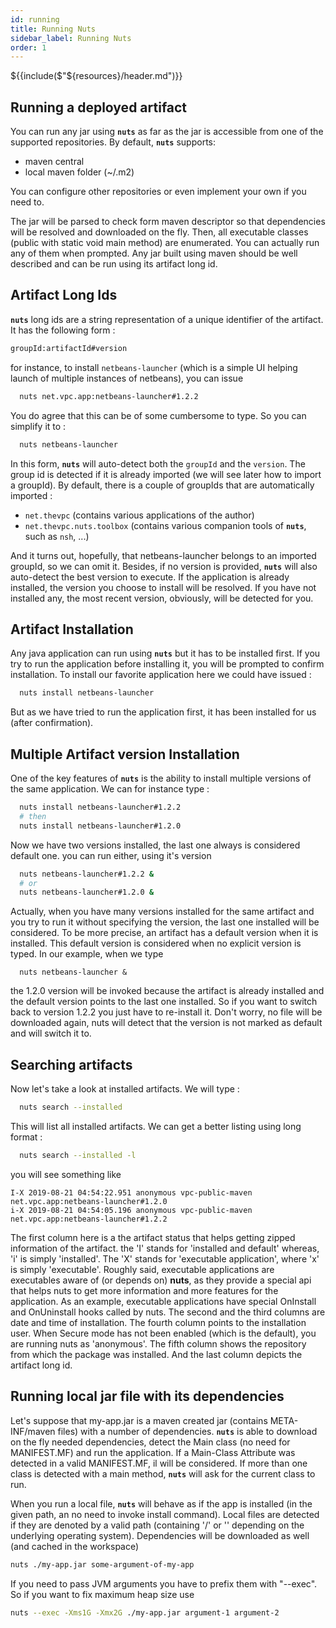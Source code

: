 ```yaml
---
id: running
title: Running Nuts
sidebar_label: Running Nuts
order: 1
---
```


${{include($"${resources}/header.md")}}

## Running a deployed artifact
You can run any jar using **```nuts```** as far as the jar is accessible from one of the supported repositories.
By default, **```nuts```** supports:
 + maven central
 + local maven folder (~/.m2)

You can configure other repositories or even implement your own if you need to.

The jar will be parsed to check form maven descriptor so that dependencies will be resolved and downloaded on the fly.
Then, all executable classes (public with static void main method) are enumerated. You can actually run any of them when prompted. Any jar built using maven should be well described and can be run using its artifact long id.

## Artifact Long Ids
**```nuts```** long ids are a string representation of a unique identifier of the artifact. It has the following form :

```bash
groupId:artifactId#version
```

for instance, to install ```netbeans-launcher``` (which is a simple UI helping launch of multiple instances of netbeans), you can issue

```bash
  nuts net.vpc.app:netbeans-launcher#1.2.2
```

You do agree that this can be of some cumbersome to type. So you can simplify it to :

```bash
  nuts netbeans-launcher
```

In this form, **```nuts```** will auto-detect both the ```groupId``` and the ```version```. The group id is detected if it is already imported (we will see later how to import a groupId). 
By default, there is a couple of groupIds that are automatically imported :

  + ```net.thevpc``` (contains various applications of the author)
  + ```net.thevpc.nuts.toolbox``` (contains various companion tools of **```nuts```**, such as ```nsh```, ...)

And it turns out, hopefully, that netbeans-launcher belongs to an imported groupId, so we can omit it.
Besides, if no version is provided, **```nuts```** will also auto-detect the best version to execute. If the application is already installed, the version you choose to install will be resolved. If you have not installed any, the most recent version, obviously, will be detected for you.

## Artifact Installation
Any java application can run using **```nuts```** but it has to be installed first. If you try to run the application before installing it, you will be prompted to confirm installation.
To install our favorite application here we could have issued :
```bash
  nuts install netbeans-launcher
```
But as we have tried to run the application first, it has been installed for us (after confirmation).

## Multiple Artifact version Installation
One of the key features of **```nuts```** is the ability to install multiple versions of the same application.
We can for instance type :
```bash
  nuts install netbeans-launcher#1.2.2
  # then
  nuts install netbeans-launcher#1.2.0
```
Now we have two versions installed, the last one always is considered default one.
you can run either, using it's version
```bash
  nuts netbeans-launcher#1.2.2 &
  # or
  nuts netbeans-launcher#1.2.0 &
```
Actually, when you have many versions installed for the same artifact and you try to run it without specifying the version, the last one installed will be considered. To be more precise, an artifact has a default version when it is installed. This default version is considered when no explicit version is typed.
In our example, when we type 
```
  nuts netbeans-launcher &
```
the 1.2.0 version will be invoked because the artifact is already installed and the default version points to the last one installed. So if you want to switch back to version 1.2.2 you just have to re-install it. Don't worry, no file will be downloaded again, nuts will detect that the version is not marked as default and will switch it to.

## Searching artifacts
Now let's take a look at installed artifacts. We will type :
```bash
  nuts search --installed
```
This will list all installed artifacts. We can get a better listing using long format :
```bash
  nuts search --installed -l
```
you will see something like

```
I-X 2019-08-21 04:54:22.951 anonymous vpc-public-maven net.vpc.app:netbeans-launcher#1.2.0
i-X 2019-08-21 04:54:05.196 anonymous vpc-public-maven net.vpc.app:netbeans-launcher#1.2.2
```

The first column here is a the artifact status that helps getting zipped information of the artifact. the 'I' stands for 'installed and default' whereas, 'i' is simply 'installed'. The 'X' stands for 'executable application', where 'x' is simply 'executable'. Roughly said, executable applications are executables aware of (or depends on) **nuts**, as they provide a special api that helps nuts to get more information and more features for the application. As an example, executable applications have special OnInstall and OnUninstall hooks called by nuts.
The second and the third columns are date and time of installation. The fourth column points to the installation user. When Secure mode has not been enabled (which is the default), you are running nuts as 'anonymous'.
The fifth column shows the repository from which the package was installed. And the last column depicts the artifact long id.

## Running local jar file with its dependencies
Let's suppose that my-app.jar is a maven created jar (contains META-INF/maven files) with a number of dependencies. **```nuts```** is able to download on the fly needed dependencies, detect the Main class (no need for MANIFEST.MF) and run the 
application. If a Main-Class Attribute was detected in a valid MANIFEST.MF, il will be considered.
If more than one class is detected with a main method, **```nuts```** will ask for the current class to run.

When you run a local file, **```nuts```** will behave as if the app is installed (in the given path, an no need to invoke install command). Local files are detected if they are denoted by a valid path (containing '/' or '\' depending on the underlying operating system).
Dependencies will be downloaded as well (and cached in the workspace)

```bash
nuts ./my-app.jar some-argument-of-my-app
```
If you need to pass JVM arguments you have to prefix them with "--exec". So if you want to fix maximum heap size use 

```bash
nuts --exec -Xms1G -Xmx2G ./my-app.jar argument-1 argument-2
```
